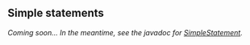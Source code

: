 ## Simple statements

*Coming soon... In the meantime, see the javadoc for [SimpleStatement].*

[SimpleStatement]: http://docs.datastax.com/en/drivers/java/2.1/com/datastax/driver/core/SimpleStatement.html
